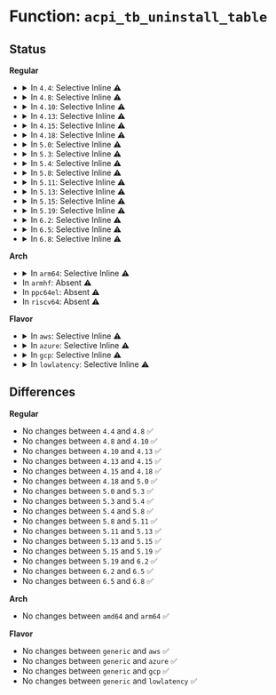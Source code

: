 # Function: <code>acpi_tb_uninstall_table</code>

## Status
<b>Regular</b>
<ul>
<li>
<details>
<summary>In <code>4.4</code>: Selective Inline ⚠️</summary>

```c
void acpi_tb_uninstall_table(struct acpi_table_desc *table_desc);
```

**Collision:** Unique Global

**Inline:** Selective

**Transformation:** False

**Instances:**

```
In drivers/acpi/acpica/tbinstal.c (ffffffff814a50f6)
Location: drivers/acpi/acpica/tbinstal.c:471
Inline: True
Direct callers:
  - drivers/acpi/acpica/tbdata.c:acpi_tb_terminate
  - drivers/acpi/acpica/tbinstal.c:acpi_tb_override_table
  - drivers/acpi/acpica/tbinstal.c:acpi_tb_install_standard_table
  - drivers/acpi/acpica/tbutils.c:acpi_tb_copy_dsdt
```
**Symbols:**

```
ffffffff814a50f6-ffffffff814a512a: acpi_tb_uninstall_table (STB_GLOBAL)
```
</details>
</li>
<li>
<details>
<summary>In <code>4.8</code>: Selective Inline ⚠️</summary>

```c
void acpi_tb_uninstall_table(struct acpi_table_desc *table_desc);
```

**Collision:** Unique Global

**Inline:** Selective

**Transformation:** False

**Instances:**

```
In drivers/acpi/acpica/tbinstal.c (ffffffff814f447b)
Location: drivers/acpi/acpica/tbinstal.c:470
Inline: True
Direct callers:
  - drivers/acpi/acpica/tbdata.c:acpi_tb_terminate
  - drivers/acpi/acpica/tbinstal.c:acpi_tb_override_table
  - drivers/acpi/acpica/tbinstal.c:acpi_tb_install_standard_table
  - drivers/acpi/acpica/tbutils.c:acpi_tb_copy_dsdt
```
**Symbols:**

```
ffffffff814f447b-ffffffff814f44af: acpi_tb_uninstall_table (STB_GLOBAL)
```
</details>
</li>
<li>
<details>
<summary>In <code>4.10</code>: Selective Inline ⚠️</summary>

```c
void acpi_tb_uninstall_table(struct acpi_table_desc *table_desc);
```

**Collision:** Unique Global

**Inline:** Selective

**Transformation:** False

**Instances:**

```
In drivers/acpi/acpica/tbinstal.c (ffffffff81517166)
Location: drivers/acpi/acpica/tbinstal.c:428
Inline: True
Direct callers:
  - drivers/acpi/acpica/tbdata.c:acpi_tb_terminate
  - drivers/acpi/acpica/tbinstal.c:acpi_tb_override_table
  - drivers/acpi/acpica/tbinstal.c:acpi_tb_install_standard_table
  - drivers/acpi/acpica/tbutils.c:acpi_tb_copy_dsdt
```
**Symbols:**

```
ffffffff81517166-ffffffff8151719a: acpi_tb_uninstall_table (STB_GLOBAL)
```
</details>
</li>
<li>
<details>
<summary>In <code>4.13</code>: Selective Inline ⚠️</summary>

```c
void acpi_tb_uninstall_table(struct acpi_table_desc *table_desc);
```

**Collision:** Unique Global

**Inline:** Selective

**Transformation:** False

**Instances:**

```
In drivers/acpi/acpica/tbinstal.c (ffffffff81527981)
Location: drivers/acpi/acpica/tbinstal.c:428
Inline: True
Direct callers:
  - drivers/acpi/acpica/tbdata.c:acpi_tb_terminate
  - drivers/acpi/acpica/tbinstal.c:acpi_tb_override_table
  - drivers/acpi/acpica/tbinstal.c:acpi_tb_install_standard_table
  - drivers/acpi/acpica/tbutils.c:acpi_tb_copy_dsdt
```
**Symbols:**

```
ffffffff81527981-ffffffff815279b6: acpi_tb_uninstall_table (STB_GLOBAL)
```
</details>
</li>
<li>
<details>
<summary>In <code>4.15</code>: Selective Inline ⚠️</summary>

```c
void acpi_tb_uninstall_table(struct acpi_table_desc *table_desc);
```

**Collision:** Unique Global

**Inline:** Selective

**Transformation:** False

**Instances:**

```
In drivers/acpi/acpica/tbinstal.c (ffffffff8157f233)
Location: drivers/acpi/acpica/tbinstal.c:311
Inline: True
Direct callers:
  - drivers/acpi/acpica/tbdata.c:acpi_tb_terminate
  - drivers/acpi/acpica/tbinstal.c:acpi_tb_override_table
  - drivers/acpi/acpica/tbinstal.c:acpi_tb_install_standard_table
  - drivers/acpi/acpica/tbutils.c:acpi_tb_copy_dsdt
  - drivers/acpi/acpica/tbxface.c:acpi_reallocate_root_table
```
**Symbols:**

```
ffffffff8157f233-ffffffff8157f2be: acpi_tb_uninstall_table (STB_GLOBAL)
```
</details>
</li>
<li>
<details>
<summary>In <code>4.18</code>: Selective Inline ⚠️</summary>

```c
void acpi_tb_uninstall_table(struct acpi_table_desc *table_desc);
```

**Collision:** Unique Global

**Inline:** Selective

**Transformation:** False

**Instances:**

```
In drivers/acpi/acpica/tbinstal.c (ffffffff815b642b)
Location: drivers/acpi/acpica/tbinstal.c:277
Inline: True
Direct callers:
  - drivers/acpi/acpica/tbdata.c:acpi_tb_terminate
  - drivers/acpi/acpica/tbinstal.c:acpi_tb_override_table
  - drivers/acpi/acpica/tbinstal.c:acpi_tb_install_standard_table
  - drivers/acpi/acpica/tbutils.c:acpi_tb_copy_dsdt
  - drivers/acpi/acpica/tbxface.c:acpi_reallocate_root_table
```
**Symbols:**

```
ffffffff815b642b-ffffffff815b64b6: acpi_tb_uninstall_table (STB_GLOBAL)
```
</details>
</li>
<li>
<details>
<summary>In <code>5.0</code>: Selective Inline ⚠️</summary>

```c
void acpi_tb_uninstall_table(struct acpi_table_desc *table_desc);
```

**Collision:** Unique Global

**Inline:** Selective

**Transformation:** False

**Instances:**

```
In drivers/acpi/acpica/tbinstal.c (ffffffff815cf7eb)
Location: drivers/acpi/acpica/tbinstal.c:277
Inline: True
Direct callers:
  - drivers/acpi/acpica/tbdata.c:acpi_tb_terminate
  - drivers/acpi/acpica/tbinstal.c:acpi_tb_override_table
  - drivers/acpi/acpica/tbinstal.c:acpi_tb_install_standard_table
  - drivers/acpi/acpica/tbutils.c:acpi_tb_copy_dsdt
  - drivers/acpi/acpica/tbxface.c:acpi_reallocate_root_table
```
**Symbols:**

```
ffffffff815cf7eb-ffffffff815cf876: acpi_tb_uninstall_table (STB_GLOBAL)
```
</details>
</li>
<li>
<details>
<summary>In <code>5.3</code>: Selective Inline ⚠️</summary>

```c
void acpi_tb_uninstall_table(struct acpi_table_desc *table_desc);
```

**Collision:** Unique Global

**Inline:** Selective

**Transformation:** False

**Instances:**

```
In drivers/acpi/acpica/tbinstal.c (ffffffff81601073)
Location: drivers/acpi/acpica/tbinstal.c:277
Inline: True
Direct callers:
  - drivers/acpi/acpica/tbdata.c:acpi_tb_terminate
  - drivers/acpi/acpica/tbinstal.c:acpi_tb_override_table
  - drivers/acpi/acpica/tbinstal.c:acpi_tb_install_standard_table
  - drivers/acpi/acpica/tbutils.c:acpi_tb_copy_dsdt
  - drivers/acpi/acpica/tbxface.c:acpi_reallocate_root_table
```
**Symbols:**

```
ffffffff81601073-ffffffff816010fe: acpi_tb_uninstall_table (STB_GLOBAL)
```
</details>
</li>
<li>
<details>
<summary>In <code>5.4</code>: Selective Inline ⚠️</summary>

```c
void acpi_tb_uninstall_table(struct acpi_table_desc *table_desc);
```

**Collision:** Unique Global

**Inline:** Selective

**Transformation:** False

**Instances:**

```
In drivers/acpi/acpica/tbinstal.c (ffffffff8162251e)
Location: drivers/acpi/acpica/tbinstal.c:277
Inline: True
Direct callers:
  - drivers/acpi/acpica/tbdata.c:acpi_tb_terminate
  - drivers/acpi/acpica/tbinstal.c:acpi_tb_override_table
  - drivers/acpi/acpica/tbinstal.c:acpi_tb_install_standard_table
  - drivers/acpi/acpica/tbutils.c:acpi_tb_copy_dsdt
  - drivers/acpi/acpica/tbxface.c:acpi_reallocate_root_table
```
**Symbols:**

```
ffffffff8162251e-ffffffff816225a9: acpi_tb_uninstall_table (STB_GLOBAL)
```
</details>
</li>
<li>
<details>
<summary>In <code>5.8</code>: Selective Inline ⚠️</summary>

```c
void acpi_tb_uninstall_table(struct acpi_table_desc *table_desc);
```

**Collision:** Unique Global

**Inline:** Selective

**Transformation:** False

**Instances:**

```
In drivers/acpi/acpica/tbinstal.c (ffffffff816ceb57)
Location: drivers/acpi/acpica/tbinstal.c:277
Inline: True
Direct callers:
  - drivers/acpi/acpica/tbdata.c:acpi_tb_terminate
  - drivers/acpi/acpica/tbinstal.c:acpi_tb_override_table
  - drivers/acpi/acpica/tbinstal.c:acpi_tb_install_standard_table
  - drivers/acpi/acpica/tbutils.c:acpi_tb_copy_dsdt
  - drivers/acpi/acpica/tbxface.c:acpi_reallocate_root_table
```
**Symbols:**

```
ffffffff816ceb57-ffffffff816cebe2: acpi_tb_uninstall_table (STB_GLOBAL)
```
</details>
</li>
<li>
<details>
<summary>In <code>5.11</code>: Selective Inline ⚠️</summary>

```c
void acpi_tb_uninstall_table(struct acpi_table_desc *table_desc);
```

**Collision:** Unique Global

**Inline:** Selective

**Transformation:** False

**Instances:**

```
In drivers/acpi/acpica/tbinstal.c (ffffffff816ecb5d)
Location: drivers/acpi/acpica/tbinstal.c:277
Inline: True
Direct callers:
  - drivers/acpi/acpica/tbdata.c:acpi_tb_terminate
  - drivers/acpi/acpica/tbinstal.c:acpi_tb_override_table
  - drivers/acpi/acpica/tbinstal.c:acpi_tb_install_standard_table
  - drivers/acpi/acpica/tbutils.c:acpi_tb_copy_dsdt
  - drivers/acpi/acpica/tbxface.c:acpi_reallocate_root_table
```
**Symbols:**

```
ffffffff816ecb5d-ffffffff816ecbe8: acpi_tb_uninstall_table (STB_GLOBAL)
```
</details>
</li>
<li>
<details>
<summary>In <code>5.13</code>: Selective Inline ⚠️</summary>

```c
void acpi_tb_uninstall_table(struct acpi_table_desc *table_desc);
```

**Collision:** Unique Global

**Inline:** Selective

**Transformation:** False

**Instances:**

```
In drivers/acpi/acpica/tbinstal.c (ffffffff816cea24)
Location: drivers/acpi/acpica/tbinstal.c:277
Inline: True
Direct callers:
  - drivers/acpi/acpica/tbdata.c:acpi_tb_terminate
  - drivers/acpi/acpica/tbinstal.c:acpi_tb_override_table
  - drivers/acpi/acpica/tbinstal.c:acpi_tb_install_standard_table
  - drivers/acpi/acpica/tbutils.c:acpi_tb_copy_dsdt
  - drivers/acpi/acpica/tbxface.c:acpi_reallocate_root_table
```
**Symbols:**

```
ffffffff816cea24-ffffffff816ceaaf: acpi_tb_uninstall_table (STB_GLOBAL)
```
</details>
</li>
<li>
<details>
<summary>In <code>5.15</code>: Selective Inline ⚠️</summary>

```c
void acpi_tb_uninstall_table(struct acpi_table_desc *table_desc);
```

**Collision:** Unique Global

**Inline:** Selective

**Transformation:** False

**Instances:**

```
In drivers/acpi/acpica/tbinstal.c (ffffffff81746094)
Location: drivers/acpi/acpica/tbinstal.c:277
Inline: True
Direct callers:
  - drivers/acpi/acpica/tbdata.c:acpi_tb_terminate
  - drivers/acpi/acpica/tbinstal.c:acpi_tb_override_table
  - drivers/acpi/acpica/tbinstal.c:acpi_tb_install_standard_table
  - drivers/acpi/acpica/tbutils.c:acpi_tb_copy_dsdt
  - drivers/acpi/acpica/tbxface.c:acpi_reallocate_root_table
```
**Symbols:**

```
ffffffff81746094-ffffffff8174611f: acpi_tb_uninstall_table (STB_GLOBAL)
```
</details>
</li>
<li>
<details>
<summary>In <code>5.19</code>: Selective Inline ⚠️</summary>

```c
void acpi_tb_uninstall_table(struct acpi_table_desc *table_desc);
```

**Collision:** Unique Global

**Inline:** Selective

**Transformation:** False

**Instances:**

```
In drivers/acpi/acpica/tbinstal.c (ffffffff81877ee8)
Location: drivers/acpi/acpica/tbinstal.c:283
Inline: True
Direct callers:
  - drivers/acpi/acpica/tbdata.c:acpi_tb_terminate
  - drivers/acpi/acpica/tbinstal.c:acpi_tb_override_table
  - drivers/acpi/acpica/tbinstal.c:acpi_tb_install_standard_table
  - drivers/acpi/acpica/tbutils.c:acpi_tb_copy_dsdt
  - drivers/acpi/acpica/tbxface.c:acpi_reallocate_root_table
```
**Symbols:**

```
ffffffff81877ee8-ffffffff81877f86: acpi_tb_uninstall_table (STB_GLOBAL)
```
</details>
</li>
<li>
<details>
<summary>In <code>6.2</code>: Selective Inline ⚠️</summary>

```c
void acpi_tb_uninstall_table(struct acpi_table_desc *table_desc);
```

**Collision:** Unique Global

**Inline:** Selective

**Transformation:** False

**Instances:**

```
In drivers/acpi/acpica/tbinstal.c (ffffffff819ba150)
Location: drivers/acpi/acpica/tbinstal.c:283
Inline: True
Direct callers:
  - drivers/acpi/acpica/tbdata.c:acpi_tb_terminate
  - drivers/acpi/acpica/tbinstal.c:acpi_tb_override_table
  - drivers/acpi/acpica/tbinstal.c:acpi_tb_install_standard_table
  - drivers/acpi/acpica/tbutils.c:acpi_tb_copy_dsdt
  - drivers/acpi/acpica/tbxface.c:acpi_reallocate_root_table
```
**Symbols:**

```
ffffffff819ba150-ffffffff819ba20f: acpi_tb_uninstall_table (STB_GLOBAL)
```
</details>
</li>
<li>
<details>
<summary>In <code>6.5</code>: Selective Inline ⚠️</summary>

```c
void acpi_tb_uninstall_table(struct acpi_table_desc *table_desc);
```

**Collision:** Unique Global

**Inline:** Selective

**Transformation:** False

**Instances:**

```
In drivers/acpi/acpica/tbinstal.c (ffffffff81a012b0)
Location: drivers/acpi/acpica/tbinstal.c:283
Inline: True
Direct callers:
  - drivers/acpi/acpica/tbdata.c:acpi_tb_terminate
  - drivers/acpi/acpica/tbinstal.c:acpi_tb_override_table
  - drivers/acpi/acpica/tbinstal.c:acpi_tb_install_standard_table
  - drivers/acpi/acpica/tbutils.c:acpi_tb_copy_dsdt
  - drivers/acpi/acpica/tbxface.c:acpi_reallocate_root_table
```
**Symbols:**

```
ffffffff81a012b0-ffffffff81a0136f: acpi_tb_uninstall_table (STB_GLOBAL)
```
</details>
</li>
<li>
<details>
<summary>In <code>6.8</code>: Selective Inline ⚠️</summary>

```c
void acpi_tb_uninstall_table(struct acpi_table_desc *table_desc);
```

**Collision:** Unique Global

**Inline:** Selective

**Transformation:** False

**Instances:**

```
In drivers/acpi/acpica/tbinstal.c (ffffffff81a4c130)
Location: drivers/acpi/acpica/tbinstal.c:283
Inline: True
Direct callers:
  - drivers/acpi/acpica/tbdata.c:acpi_tb_terminate
  - drivers/acpi/acpica/tbinstal.c:acpi_tb_override_table
  - drivers/acpi/acpica/tbinstal.c:acpi_tb_install_standard_table
  - drivers/acpi/acpica/tbutils.c:acpi_tb_copy_dsdt
  - drivers/acpi/acpica/tbxface.c:acpi_reallocate_root_table
```
**Symbols:**

```
ffffffff81a4c130-ffffffff81a4c1ef: acpi_tb_uninstall_table (STB_GLOBAL)
```
</details>
</li>
</ul>
<b>Arch</b>
<ul>
<li>
<details>
<summary>In <code>arm64</code>: Selective Inline ⚠️</summary>

```c
void acpi_tb_uninstall_table(struct acpi_table_desc *table_desc);
```

**Collision:** Unique Global

**Inline:** Selective

**Transformation:** False

**Instances:**

```
In drivers/acpi/acpica/tbinstal.c (ffff800010797a5c)
Location: drivers/acpi/acpica/tbinstal.c:277
Inline: True
Direct callers:
  - drivers/acpi/acpica/tbdata.c:acpi_tb_terminate
  - drivers/acpi/acpica/tbinstal.c:acpi_tb_override_table
  - drivers/acpi/acpica/tbinstal.c:acpi_tb_install_standard_table
  - drivers/acpi/acpica/tbutils.c:acpi_tb_copy_dsdt
  - drivers/acpi/acpica/tbxface.c:acpi_reallocate_root_table
```
**Symbols:**

```
ffff800010797a5c-ffff800010797aac: acpi_tb_uninstall_table (STB_GLOBAL)
```
</details>
</li>
<li>
In <code>armhf</code>: Absent ⚠️
</li>
<li>
In <code>ppc64el</code>: Absent ⚠️
</li>
<li>
In <code>riscv64</code>: Absent ⚠️
</li>
</ul>
<b>Flavor</b>
<ul>
<li>
<details>
<summary>In <code>aws</code>: Selective Inline ⚠️</summary>

```c
void acpi_tb_uninstall_table(struct acpi_table_desc *table_desc);
```

**Collision:** Unique Global

**Inline:** Selective

**Transformation:** False

**Instances:**

```
In drivers/acpi/acpica/tbinstal.c (ffffffff815fc6c9)
Location: drivers/acpi/acpica/tbinstal.c:277
Inline: True
Direct callers:
  - drivers/acpi/acpica/tbdata.c:acpi_tb_terminate
  - drivers/acpi/acpica/tbinstal.c:acpi_tb_override_table
  - drivers/acpi/acpica/tbinstal.c:acpi_tb_install_standard_table
  - drivers/acpi/acpica/tbutils.c:acpi_tb_copy_dsdt
  - drivers/acpi/acpica/tbxface.c:acpi_reallocate_root_table
```
**Symbols:**

```
ffffffff815fc6c9-ffffffff815fc6fe: acpi_tb_uninstall_table (STB_GLOBAL)
```
</details>
</li>
<li>
<details>
<summary>In <code>azure</code>: Selective Inline ⚠️</summary>

```c
void acpi_tb_uninstall_table(struct acpi_table_desc *table_desc);
```

**Collision:** Unique Global

**Inline:** Selective

**Transformation:** False

**Instances:**

```
In drivers/acpi/acpica/tbinstal.c (ffffffff815e7bf4)
Location: drivers/acpi/acpica/tbinstal.c:277
Inline: True
Direct callers:
  - drivers/acpi/acpica/tbdata.c:acpi_tb_terminate
  - drivers/acpi/acpica/tbinstal.c:acpi_tb_override_table
  - drivers/acpi/acpica/tbinstal.c:acpi_tb_install_standard_table
  - drivers/acpi/acpica/tbutils.c:acpi_tb_copy_dsdt
  - drivers/acpi/acpica/tbxface.c:acpi_reallocate_root_table
```
**Symbols:**

```
ffffffff815e7bf4-ffffffff815e7c29: acpi_tb_uninstall_table (STB_GLOBAL)
```
</details>
</li>
<li>
<details>
<summary>In <code>gcp</code>: Selective Inline ⚠️</summary>

```c
void acpi_tb_uninstall_table(struct acpi_table_desc *table_desc);
```

**Collision:** Unique Global

**Inline:** Selective

**Transformation:** False

**Instances:**

```
In drivers/acpi/acpica/tbinstal.c (ffffffff816167fe)
Location: drivers/acpi/acpica/tbinstal.c:277
Inline: True
Direct callers:
  - drivers/acpi/acpica/tbdata.c:acpi_tb_terminate
  - drivers/acpi/acpica/tbinstal.c:acpi_tb_override_table
  - drivers/acpi/acpica/tbinstal.c:acpi_tb_install_standard_table
  - drivers/acpi/acpica/tbutils.c:acpi_tb_copy_dsdt
  - drivers/acpi/acpica/tbxface.c:acpi_reallocate_root_table
```
**Symbols:**

```
ffffffff816167fe-ffffffff81616889: acpi_tb_uninstall_table (STB_GLOBAL)
```
</details>
</li>
<li>
<details>
<summary>In <code>lowlatency</code>: Selective Inline ⚠️</summary>

```c
void acpi_tb_uninstall_table(struct acpi_table_desc *table_desc);
```

**Collision:** Unique Global

**Inline:** Selective

**Transformation:** False

**Instances:**

```
In drivers/acpi/acpica/tbinstal.c (ffffffff816306ae)
Location: drivers/acpi/acpica/tbinstal.c:277
Inline: True
Direct callers:
  - drivers/acpi/acpica/tbdata.c:acpi_tb_terminate
  - drivers/acpi/acpica/tbinstal.c:acpi_tb_override_table
  - drivers/acpi/acpica/tbinstal.c:acpi_tb_install_standard_table
  - drivers/acpi/acpica/tbutils.c:acpi_tb_copy_dsdt
  - drivers/acpi/acpica/tbxface.c:acpi_reallocate_root_table
```
**Symbols:**

```
ffffffff816306ae-ffffffff81630739: acpi_tb_uninstall_table (STB_GLOBAL)
```
</details>
</li>
</ul>

## Differences
<b>Regular</b>
<ul>
<li>
No changes between <code>4.4</code> and <code>4.8</code> ✅
</li>
<li>
No changes between <code>4.8</code> and <code>4.10</code> ✅
</li>
<li>
No changes between <code>4.10</code> and <code>4.13</code> ✅
</li>
<li>
No changes between <code>4.13</code> and <code>4.15</code> ✅
</li>
<li>
No changes between <code>4.15</code> and <code>4.18</code> ✅
</li>
<li>
No changes between <code>4.18</code> and <code>5.0</code> ✅
</li>
<li>
No changes between <code>5.0</code> and <code>5.3</code> ✅
</li>
<li>
No changes between <code>5.3</code> and <code>5.4</code> ✅
</li>
<li>
No changes between <code>5.4</code> and <code>5.8</code> ✅
</li>
<li>
No changes between <code>5.8</code> and <code>5.11</code> ✅
</li>
<li>
No changes between <code>5.11</code> and <code>5.13</code> ✅
</li>
<li>
No changes between <code>5.13</code> and <code>5.15</code> ✅
</li>
<li>
No changes between <code>5.15</code> and <code>5.19</code> ✅
</li>
<li>
No changes between <code>5.19</code> and <code>6.2</code> ✅
</li>
<li>
No changes between <code>6.2</code> and <code>6.5</code> ✅
</li>
<li>
No changes between <code>6.5</code> and <code>6.8</code> ✅
</li>
</ul>
<b>Arch</b>
<ul>
<li>
No changes between <code>amd64</code> and <code>arm64</code> ✅
</li>
</ul>
<b>Flavor</b>
<ul>
<li>
No changes between <code>generic</code> and <code>aws</code> ✅
</li>
<li>
No changes between <code>generic</code> and <code>azure</code> ✅
</li>
<li>
No changes between <code>generic</code> and <code>gcp</code> ✅
</li>
<li>
No changes between <code>generic</code> and <code>lowlatency</code> ✅
</li>
</ul>
